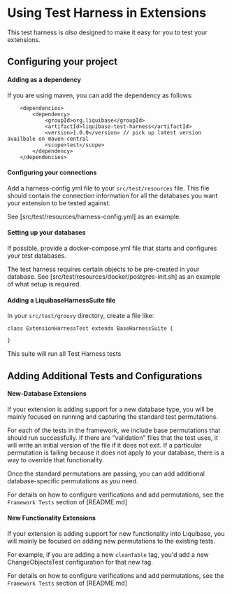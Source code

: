 # Using Test Harness in Extensions

This test harness is *also* designed to make it easy for you to test your extensions.

## Configuring your project
 
#### Adding as a dependency

If you are using maven, you can add the dependency as follows:   

```
    <dependencies>
        <dependency>
            <groupId>org.liquibase</groupId>
            <artifactId>liquibase-test-harness</artifactId>
            <version>1.0.0</version> // pick up latest version availbale on maven-central
            <scope>test</scope>
        </dependency>
    </dependencies>
```

#### Configuring your connections

Add a harness-config.yml file to your `src/test/resources` file. 
This file should contain the connection information for all the databases you want your extension to be tested against.

See [src/test/resources/harness-config.yml] as an example.

#### Setting up your databases

If possible, provide a docker-compose.yml file that starts and configures your test databases. 

The test harness requires certain objects to be pre-created in your database. See [src/test/resources/docker/postgres-init.sh] as an example of what setup is required.

#### Adding a LiquibaseHarnessSuite file

In your `src/test/groovy` directory, create a file like:      

```
class ExtensionHarnessTest extends BaseHarnessSuite {

}
```

This suite will run all Test Harness tests

## Adding Additional Tests and Configurations

#### New-Database Extensions

If your extension is adding support for a new database type, you will be mainly focused on running and capturing the standard test permutations.

For each of the tests in the framework, we include base permutations that should run successfully. 
If there are "validation" files that the test uses, it will write an initial version of the file if it does not exit.
If a particular permutation is failing because it does not apply to your database, there is a way to override that functionality.

Once the standard permutations are passing, you can add additional database-specific permutations as you need. 

For details on how to configure verifications and add permutations, see the `Framework Tests` section of [README.md] 
      
#### New Functionality Extensions

If your extension is adding support for new functionality into Liquibase, you will mainly be focused on adding new permutations to the existing tests.
 
For example, if you are adding a new `cleanTable` tag, you'd add a new ChangeObjectsTest configuration for that new tag.  
 
For details on how to configure verifications and add permutations, see the `Framework Tests` section of [README.md] 
   
